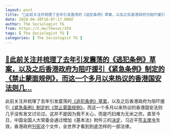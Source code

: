 ```yaml
---
layout: post
title: "📎此前关注并梳理了去年引发震荡的《逃犯条例》草案，以及之后香港政府为阻吓援引《紧急条例》制定的《禁止蒙面规例》，而这一个多月以来热议的香港国安法则几"
date: 2020-06-30T16:07:17.000Z
author: The Sociologist TG
from: https://t.me/thesoc/359
tags: [ The Sociologist TG ]
categories: [ The Sociologist TG ]
---
```

<!--1593533237000-->
[📎此前关注并梳理了去年引发震荡的《逃犯条例》草案，以及之后香港政府为阻吓援引《紧急条例》制定的《禁止蒙面规例》，而这一个多月以来热议的香港国安法则几...](https://t.me/thesoc/359)
------

<div>
<p>此前关注并梳理了去年引发震荡的<a href="https://sociologist.xyz/2019-summer-hong-kong" target="_blank" rel="noopener" onclick="return confirm('Open this link?\n\n'+this.href);">《逃犯条例》草案</a>，以及之后香港政府为阻吓援引<a href="https://sociologist.xyz/anti-bill" target="_blank" rel="noopener" onclick="return confirm('Open this link?\n\n'+this.href);">《紧急条例》制定的《禁止蒙面规例》</a>，而这一个多月以来热议的香港国安法则几乎没有发文讨论过。这并不是因为我不关心，而是巧妇难为无米之炊。直至今日，中国全国人大常委会通过增加《基本法》附件三的<a href="http://www.npc.gov.cn/npc/ttxw/202006/6f1ea35cf1d94adfb975343cbcbc156e.shtml" target="_blank" rel="noopener" onclick="return confirm('Open this link?\n\n'+this.href);">决定</a>，习近平<a href="http://www.gov.cn/xinwen/2020-06/30/content_5522974.htm" target="_blank" rel="noopener" onclick="return confirm('Open this link?\n\n'+this.href);">签主席令</a>生效，香港政府<a href="https://www.info.gov.hk/gia/general/202006/30/P2020063000961.htm?fontSize=1" target="_blank" rel="noopener" onclick="return confirm('Open this link?\n\n'+this.href);">刊宪</a>这个文件，全世界才看到到底怎样的一部法律。</p>
</div>
